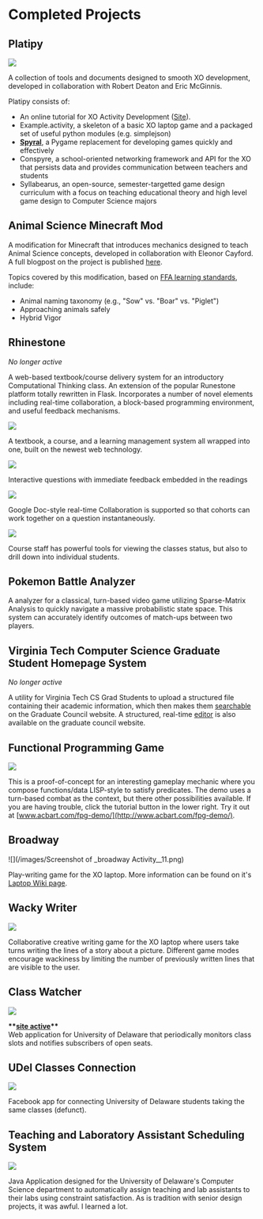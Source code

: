 # Completed Projects

## Platipy

![](/images/platipy-thumb.png)

A collection of tools and documents designed to smooth XO development, developed in collaboration with Robert Deaton and Eric McGinnis.

Platipy consists of:

*   An online tutorial for XO Activity Development ([Site](http://platipy.readthedocs.org/en/latest/)).
*   Example.activity, a skeleton of a basic XO laptop game and a packaged set of useful python modules (e.g. simplejson)
*   [**Spyral**](https://github.com/platipy/spyral), a Pygame replacement for developing games quickly and effectively
*   Conspyre, a school-oriented networking framework and API for the XO that persists data and provides communication between teachers and students
*   Syllabearus, an open-source, semester-targetted game design curriculum with a focus on teaching educational theory and high level game design to Computer Science majors

  

## Animal Science Minecraft Mod

A modification for Minecraft that introduces mechanics designed to teach Animal Science concepts, developed in collaboration with Eleonor Cayford. A full blogpost on the project is published [here](https://sites.google.com/a/vt.edu/acbart-eportfolio/blog/learncraftandanimalsciencecraft).

  
Topics covered by this modification, based on [FFA learning standards](https://www.ffa.org/documents/learn/FINAL_AFNR_Standards_v3_2_4_6_09.pdf), include:

*   Animal naming taxonomy (e.g., "Sow" vs. "Boar" vs. "Piglet")
*   Approaching animals safely
*   Hybrid Vigor

## Rhinestone

*No longer active*

A web-based textbook/course delivery system for an introductory Computational Thinking class. An extension of the popular Runestone platform totally rewritten in Flask. Incorporates a number of novel elements including real-time collaboration, a block-based programming environment, and useful feedback mechanisms.

![](/images/rhinestone_1.png)

A textbook, a course, and a learning management system all wrapped into one, built on the newest web technology.

![](/images/rhinestone_2.png)

Interactive questions with immediate feedback embedded in the readings

![](/images/rhinestone_3.png)

Google Doc-style real-time Collaboration is supported so that cohorts can work together on a question instantaneously.

![](/images/rhinestone_4.png)

Course staff has powerful tools for viewing the classes status, but also to drill down into individual students.


## Pokemon Battle Analyzer

A analyzer for a classical, turn-based video game utilizing Sparse-Matrix Analysis to quickly navigate a massive probabilistic state space. This system can accurately identify outcomes of match-ups between two players.

## Virginia Tech Computer Science Graduate Student Homepage System

*No longer active*

A utility for Virginia Tech CS Grad Students to upload a structured file containing their academic information, which then makes them [searchable](http://csgrad.cs.vt.edu/search/) on the Graduate Council website. A structured, real-time [editor](http://csgrad.cs.vt.edu/edit/) is also available on the graduate council website.

## Functional Programming Game

![](/images/fpg_demo.png)

This is a proof-of-concept for an interesting gameplay mechanic where you compose functions/data LISP-style to satisfy predicates. The demo uses a turn-based combat as the context, but there other possibilities available. If you are having trouble, click the tutorial button in the lower right. Try it out at [www.acbart.com/fpg-demo/](http://www.acbart.com/fpg-demo/).  

## Broadway

![](/images/Screenshot of _broadway Activity__11.png)

Play-writing game for the XO laptop. More information can be found on it's [Laptop Wiki page](http://wiki.laptop.org/go/Broadway).

## Wacky Writer

![](/images/ww-write.png)

Collaborative creative writing game for the XO laptop where users take turns writing the lines of a story about a picture. Different game modes encourage wackiness by limiting the number of previously written lines that are visible to the user.  

## Class Watcher

![](/images/cw-ss.png)

**\*\*[site active](http://useful.acbart.com/classWatcher/)\*\***  
Web application for University of Delaware that periodically monitors class slots and notifies subscribers of open seats.

## UDel Classes Connection

![](/images/udcc-ss2.png)

Facebook app for connecting University of Delaware students taking the same classes (defunct).

## Teaching and Laboratory Assistant Scheduling System

![](/images/tlass_assistants.png)

Java Application designed for the University of Delaware's Computer Science department to automatically assign teaching and lab assistants to their labs using constraint satisfaction. As is tradition with senior design projects, it was awful. I learned a lot.
